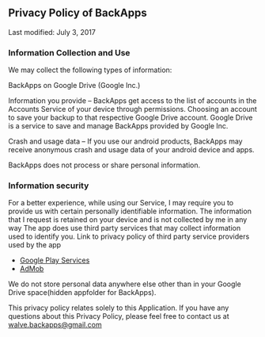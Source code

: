## Privacy Policy of BackApps

Last modified: July 3, 2017

### Information Collection and Use

We may collect the following types of information:

BackApps on Google Drive (Google Inc.)

Information you provide – BackApps get access to the list of accounts in the Accounts Service of your device through permissions. Choosing an account to save your backup to that respective Google Drive account.
Google Drive is a service to save and manage BackApps provided by Google Inc.
 
Crash and usage data – If you use our android products, BackApps may receive anonymous crash and usage data of your android device and apps.

BackApps does not process or share personal information.

### Information security

For a better experience, while using our Service, I may require you to provide us with certain personally identifiable information. The information that I request is retained on your device and is not collected by me in any way
The app does use third party services that may collect information used to identify you.
Link to privacy policy of third party service providers used by the app
- [Google Play Services](https://www.google.com/policies/privacy/)
- [AdMob](https://support.google.com/admob/answer/6128543?hl=en)

We do not store personal data anywhere else other than in your Google Drive space(hidden appfolder for BackApps).

This privacy policy relates solely to this Application.
If you have any questions about this Privacy Policy, please feel free to contact us at walve.backapps@gmail.com
